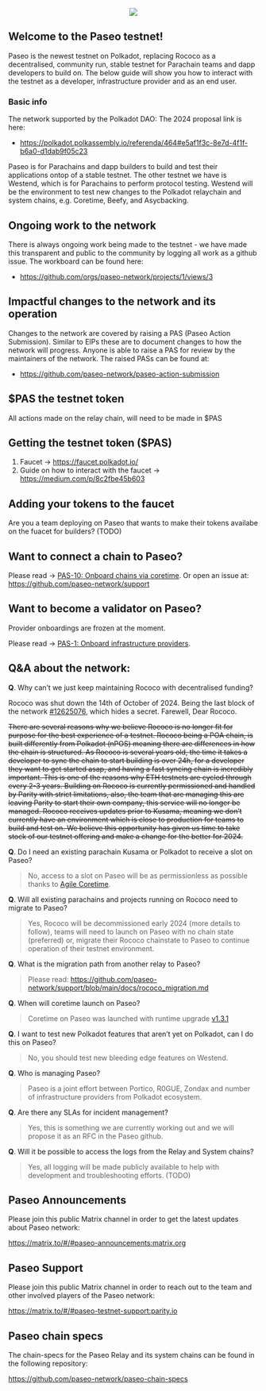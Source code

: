 <p align="center">
  <img src="../resources/logo_header.svg" />
</p>


## Welcome to the Paseo testnet!
Paseo is the newest testnet on Polkadot, replacing Rococo as a decentralised, community run, stable testnet for Parachain teams and dapp developers to build on. The below guide will show you how to interact with the testnet as a developer, infrastructure provider and as an end user.

### Basic info
The network supported by the Polkadot DAO:
The 2024 proposal link is here:
- https://polkadot.polkassembly.io/referenda/464#e5af1f3c-8e7d-4f1f-b6a0-d1dab9f05c23

Paseo is for Parachains and dapp builders to build and test their applications ontop of a stable testnet.
The other testnet we have is Westend, which is for Parachains to perform protocol testing. Westend will be the environment to test new changes to the Polkadot relaychain and system chains, e.g. Coretime, Beefy, and Asycbacking.

## Ongoing work to the network
There is always ongoing work being made to the testnet - we have made this transparent and public to the community by logging all work as a github issue. The workboard can be found here:

- https://github.com/orgs/paseo-network/projects/1/views/3

## Impactful changes to the network and its operation
Changes to the network are covered by raising a PAS (Paseo Action Submission). Similar to EIPs these are to document changes to how the network will progress.
Anyone is able to raise a PAS for review by the maintainers of the network.
The raised PASs can be found at:

- https://github.com/paseo-network/paseo-action-submission

## $PAS the testnet token
All actions made on the relay chain, will need to be made in $PAS

## Getting the testnet token ($PAS)
1. Faucet -> https://faucet.polkadot.io/
2. Guide on how to interact with the faucet -> https://medium.com/p/8c2fbe45b603

## Adding your tokens to the faucet
Are you a team deploying on Paseo that wants to make their tokens availabe on the fuacet for builders? (TODO)

## Want to connect a chain to Paseo?
Please read -> [PAS-10: Onboard chains via coretime](https://github.com/paseo-network/paseo-action-submission/blob/main/pas/PAS-10-Onboard-paras-coretime.md).
Or open an issue at: https://github.com/paseo-network/support

## Want to become a validator on Paseo?
Provider onboardings are frozen at the moment.

Please read -> [PAS-1: Onboard infrastructure providers](https://github.com/paseo-network/paseo-action-submission/blob/main/pas/PAS_ID1_onboard_infrastructure_providers.md).

## Q&A about the network:

**Q**. Why can’t we just keep maintaining Rococo with decentralised funding?

Rococo was shut down the 14th of October of 2024. Being the last block of the network [#12625076](https://gist.github.com/KarimJedda/697b22713a2fb72b748fa0daa67deaa8), which hides a secret. Farewell, Dear Rococo.

~~There are several reasons why we believe Rococo is no longer fit for purpose for the best experience of a testnet.
Rococo being a POA chain, is built differently from Polkadot (nPOS) meaning there are differences in how the chain is structured.
As Rococo is several years old, the time it takes a developer to sync the chain to start building is over 24h, for a developer they want to get started asap, and having a fast syncing chain is incredibly important. This is one of the reasons why ETH testnets are cycled through every 2-3 years.
Building on Rococo is currently permissioned and handled by Parity with strict limitations, also, the team that are managing this are leaving Parity to start their own company, this service will no longer be managed.
Rococo receives updates prior to Kusama, meaning we don’t currently have an environment which is close to production for teams to build and test on.
We believe this opportunity has given us time to take stock of our testnet offering and make a change for the better for 2024.~~

**Q**. Do I need an existing parachain Kusama or Polkadot to receive a slot on Paseo?

> No, access to a slot on Paseo will be as permissionless as possible thanks to [Agile Coretime](https://wiki.polkadot.network/docs/learn-guides-coretime-parachains).

**Q**. Will all existing parachains and projects running on Rococo need to migrate to Paseo?
> Yes, Rococo will be decommissioned early 2024 (more details to follow), teams will need to launch on Paseo with no chain state (preferred) or, migrate their Rococo chainstate to Paseo to continue operation of their testnet environment.

**Q**. What is the migration path from another relay to Paseo?
> Please read: https://github.com/paseo-network/support/blob/main/docs/rococo_migration.md

**Q**. When will coretime launch on Paseo?
> Coretime on Paseo was launched with runtime upgrade [v1.3.1](https://github.com/paseo-network/runtimes/releases/tag/v1.3.1)

**Q**. I want to test new Polkadot features that aren’t yet on Polkadot, can I do this on Paseo?
> No, you should test new bleeding edge features on Westend.

**Q**. Who is managing Paseo?
> Paseo is a joint effort between Portico, R0GUE, Zondax and number of infrastructure providers from Polkadot ecosystem.

**Q**. Are there any SLAs for incident management?
> Yes, this is something we are currently working out and we will propose it as an RFC in the Paseo github.

**Q**. Will it be possible to access the logs from the Relay and System chains?
> Yes, all logging will be made publicly available to help with development and troubleshooting efforts. (TODO)

## Paseo Announcements

Please join this public Matrix channel in order to get the latest updates about Paseo network:

https://matrix.to/#/#paseo-announcements:matrix.org

## Paseo Support

Please join this public Matrix channel in order to reach out to the team and other involved players of the Paseo network:

https://matrix.to/#/#paseo-testnet-support:parity.io

## Paseo chain specs

The chain-specs for the Paseo Relay and its system chains can be found in the following repository:

https://github.com/paseo-network/paseo-chain-specs
